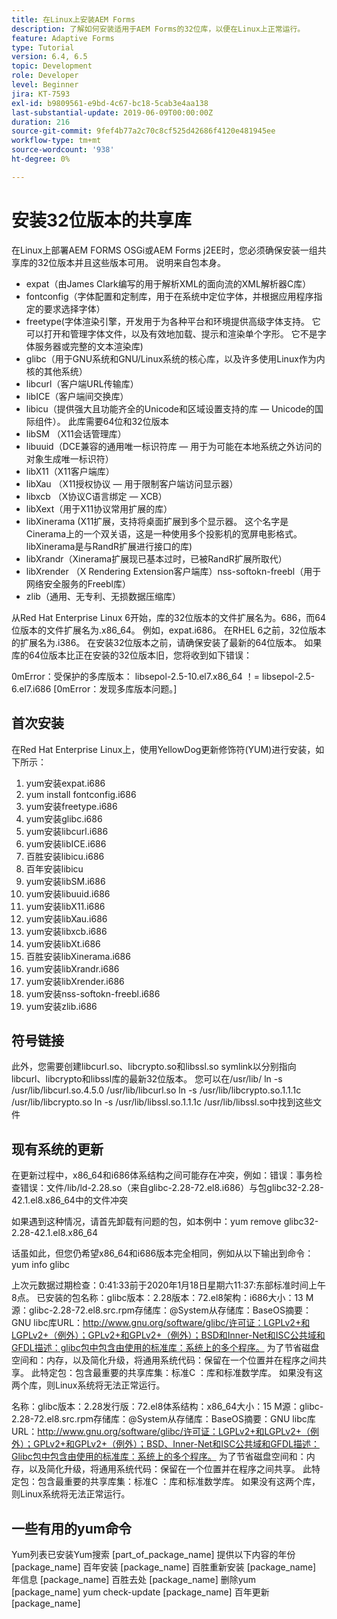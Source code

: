 ```yaml
---
title: 在Linux上安装AEM Forms
description: 了解如何安装适用于AEM Forms的32位库，以便在Linux上正常运行。
feature: Adaptive Forms
type: Tutorial
version: 6.4, 6.5
topic: Development
role: Developer
level: Beginner
jira: KT-7593
exl-id: b9809561-e9bd-4c67-bc18-5cab3e4aa138
last-substantial-update: 2019-06-09T00:00:00Z
duration: 216
source-git-commit: 9fef4b77a2c70c8cf525d42686f4120e481945ee
workflow-type: tm+mt
source-wordcount: '938'
ht-degree: 0%

---
```


# 安装32位版本的共享库

在Linux上部署AEM FORMS OSGi或AEM Forms j2EE时，您必须确保安装一组共享库的32位版本并且这些版本可用。  说明来自包本身。

* expat（由James Clark编写的用于解析XML的面向流的XML解析器C库）
* fontconfig（字体配置和定制库，用于在系统中定位字体，并根据应用程序指定的要求选择字体）
* freetype(字体渲染引擎，开发用于为各种平台和环境提供高级字体支持。 它可以打开和管理字体文件，以及有效地加载、提示和渲染单个字形。 它不是字体服务器或完整的文本渲染库)
* glibc（用于GNU系统和GNU/Linux系统的核心库，以及许多使用Linux作为内核的其他系统）
* libcurl（客户端URL传输库）
* libICE（客户端间交换库）
* libicu（提供强大且功能齐全的Unicode和区域设置支持的库 — Unicode的国际组件）。 此库需要64位和32位版本
* libSM （X11会话管理库）
* libuuid（DCE兼容的通用唯一标识符库 — 用于为可能在本地系统之外访问的对象生成唯一标识符）
* libX11（X11客户端库）
* libXau （X11授权协议 — 用于限制客户端访问显示器）
* libxcb （X协议C语言绑定 — XCB）
* libXext（用于X11协议常用扩展的库）
* libXinerama (X11扩展，支持将桌面扩展到多个显示器。 这个名字是Cinerama上的一个双关语，这是一种使用多个投影机的宽屏电影格式。 libXinerama是与RandR扩展进行接口的库)
* libXrandr（Xinerama扩展现已基本过时，已被RandR扩展所取代）
* libXrender （X Rendering Extension客户端库）nss-softokn-freebl（用于网络安全服务的Freebl库）
* zlib（通用、无专利、无损数据压缩库）

从Red Hat Enterprise Linux 6开始，库的32位版本的文件扩展名为。686，而64位版本的文件扩展名为.x86_64。 例如，expat.i686。 在RHEL 6之前，32位版本的扩展名为.i386。 在安装32位版本之前，请确保安装了最新的64位版本。 如果库的64位版本比正在安装的32位版本旧，您将收到如下错误：

0mError：受保护的多库版本： libsepol-2.5-10.el7.x86_64 ！= libsepol-2.5-6.el7.i686 [0mError：发现多库版本问题。]

## 首次安装

在Red Hat Enterprise Linux上，使用YellowDog更新修饰符(YUM)进行安装，如下所示：

1. yum安装expat.i686
2. yum install fontconfig.i686
3. yum安装freetype.i686
4. yum安装glibc.i686
5. yum安装libcurl.i686
6. yum安装libICE.i686
7. 百胜安装libicu.i686
8. 百年安装libicu
9. yum安装libSM.i686
10. yum安装libuuid.i686
11. yum安装libX11.i686
12. yum安装libXau.i686
13. yum安装libxcb.i686
14. yum安装libXt.i686
15. 百胜安装libXinerama.i686
16. yum安装libXrandr.i686
17. yum安装libXrender.i686
18. yum安装nss-softokn-freebl.i686
19. yum安装zlib.i686

## 符号链接

此外，您需要创建libcurl.so、libcrypto.so和libssl.so symlink以分别指向libcurl、libcrypto和libssl库的最新32位版本。 您可以在/usr/lib/ ln -s /usr/lib/libcurl.so.4.5.0 /usr/lib/libcurl.so ln -s /usr/lib/libcrypto.so.1.1.1c /usr/lib/libcrypto.so ln -s /usr/lib/libssl.so.1.1.1c /usr/lib/libssl.so中找到这些文件

## 现有系统的更新

在更新过程中，x86_64和i686体系结构之间可能存在冲突，例如：错误：事务检查错误：文件/lib/ld-2.28.so（来自glibc-2.28-72.el8.i686）与包glibc32-2.28-42.1.el8.x86_64中的文件冲突

如果遇到这种情况，请首先卸载有问题的包，如本例中：yum remove glibc32-2.28-42.1.el8.x86_64

话虽如此，但您仍希望x86_64和i686版本完全相同，例如从以下输出到命令： yum info glibc

上次元数据过期检查：0:41:33前于2020年1月18日星期六11:37:东部标准时间上午8点。
已安装的包名称：glibc版本：2.28版本：72.el8架构：i686大小：13 M源：glibc-2.28-72.el8.src.rpm存储库：@System从存储库：BaseOS摘要：GNU libc库URL：http://www.gnu.org/software/glibc/许可证：LGPLv2+和LGPLv2+（例外）；GPLv2+和GPLv2+（例外）；BSD和Inner-Net和ISC公共域和GFDL描述：glibc包中包含由使用的标准库：系统上的多个程序。 为了节省磁盘空间和：内存，以及简化升级，将通用系统代码：保留在一个位置并在程序之间共享。 此特定包：包含最重要的共享库集：标准C ：库和标准数学库。 如果没有这两个库，则Linux系统将无法正常运行。

名称：glibc版本：2.28发行版：72.el8体系结构：x86_64大小：15 M源：glibc-2.28-72.el8.src.rpm存储库：@System从存储库：BaseOS摘要：GNU libc库URL：http://www.gnu.org/software/glibc/许可证：LGPLv2+和LGPLv2+（例外）；GPLv2+和GPLv2+（例外）；BSD、Inner-Net和ISC公共域和GFDL描述：Glibc包中包含由使用的标准库：系统上的多个程序。 为了节省磁盘空间和：内存，以及简化升级，将通用系统代码：保留在一个位置并在程序之间共享。 此特定包：包含最重要的共享库集：标准C ：库和标准数学库。 如果没有这两个库，则Linux系统将无法正常运行。

## 一些有用的yum命令

Yum列表已安装Yum搜索 [part_of_package_name]
提供以下内容的年份 [package_name]
百年安装 [package_name]
百胜重新安装 [package_name]
年信息 [package_name]
百胜去处 [package_name]
删除yum [package_name]
yum check-update [package_name]
百年更新 [package_name]
